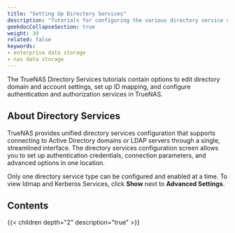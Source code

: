 ```yaml
---
title: "Setting Up Directory Services"
description: "Tutorials for configuring the various directory service credentials."
geekdocCollapseSection: true
weight: 30
related: false
keywords:
- enterprise data storage
- nas data storage 
---
```


The TrueNAS Directory Services tutorials contain options to edit directory domain and account settings, set up ID mapping, and configure authentication and authorization services in TrueNAS.

## About Directory Services

TrueNAS provides unified directory services configuration that supports connecting to Active Directory domains or LDAP servers through a single, streamlined interface. The directory services configuration screen allows you to set up authentication credentials, connection parameters, and advanced options in one location.

Only one directory service type can be configured and enabled at a time.
To view Idmap and Kerberos Services, click **Show** next to **Advanced Settings**.

<div class="noprint">

## Contents

{{< children depth="2" description="true" >}}

</div>
